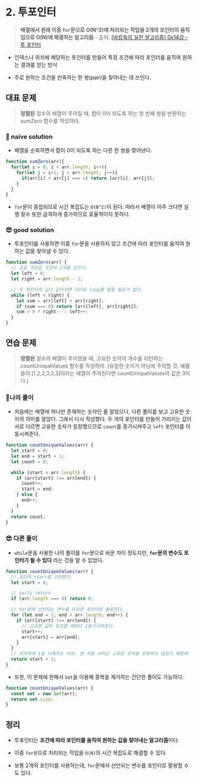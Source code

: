 # 2. 투포인터

> **배열에서 원래 이중 `for`문으로 O(N^2)에 처리되는 작업을 2개의 포인터의 움직임으로 O(N)에 해결하는 알고리즘** - 출처: [[바킹독의 실전 알고리즘] 0x14강 - 투 포인터](https://www.youtube.com/watch?v=I_0aAKzu0m8&list=PLtqbFd2VIQv4O6D6l9HcD732hdrnYb6CY&index=21)

- 인덱스나 위치에 해당하는 포인터를 만들어 특정 조건에 따라 포인터를 움직여 원하는 결과를 얻는 방식

- 주로 원하는 조건을 만족하는 한 쌍(pair)을 찾아내는 데 쓰인다.

## 대표 문제

> **정렬된** 정수의 배열이 주어질 때, 합이 0이 되도록 하는 첫 번째 쌍을 반환하는 sumZero 함수를 작성하라.

### 🤔 naive solution

- 배열을 순회하면서 합이 0이 되도록 하는 다른 한 쌍을 찾아낸다.

```js
function sumZero(arr){
  for(let i = 0; i < arr.length; i++){
    for(let j = i+1; j < arr.lenght; j++){
      if(arr[i] + arr[j] === =) return [arr[i], arr[j]];
    }
  }
}
```

- `for`문이 중첩되므로 시간 복잡도는 `O(N^2)`이 된다. 따라서 배열이 아주 크다면 실행 횟수 또한 급격하게 증가하므로 효율적이지 못하다.

### 😎 good solution

- 투포인터를 사용하면 이중 `for`문을 사용하지 않고 조건에 따라 포인터를 움직여 원하는 값을 찾아낼 수 있다.

```js
function sumZero(arr) {
  // 값을 가리킬 포인터 2개를 만든다.
  let left = 0;
  let right = arr.length - 1;

  // 두 포인터의 값이 같아지면 더이상 loop를 돌릴 필요가 없다.
  while (left < right) {
    let sum = arr[left] + arr[right];
    if (sum === 0) return [arr[left], arr[right]];
    sum > 0 ? right-- : left++;
  }
}
```

## 연습 문제

> **정렬된** 정수의 배열이 주어졌을 때, 고유한 숫자의 개수를 리턴하는 countUniqueValues 함수를 작성하라. (유일한 숫자가 아님에 주의할 것. 예를 들어 [1,2,2,3,3,3]이라는 배열이 주어진다면 countUniqueValues의 값은 3이다.)

### 🤔나의 풀이

- 처음에는 배열에 하나만 존재하는 숫자인 줄 알았으나, 다른 풀이를 보고 고유한 숫자의 의미를 알았다. 그래서 다시 작성했다. 두 개의 포인터를 만들어 가리키는 값이 서로 다르면 고유한 숫자가 등장했으므로 `count`를 증가시켜주고 `left` 포인터를 이동시켜준다.

```js
function countUniqueValues(arr) {
  let start = 0;
  let end = start + 1;
  let count = 0;

  while (start < arr.length) {
    if (arr[start] !== arr[end]) {
      count++;
      start = end;
    } else {
      end++;
    }
  }
  return count;
}
```

### 😎 다른 풀이

- `while`문을 사용한 나의 풀이를 `for`문으로 바꾼 차이 정도지만, **`for`문의 변수도 포인터가 될 수 있다** 라는 것을 알 수 있었다.

```js
function countUniqueValues(arr) {
  // 포인터 start를 선언한다.
  let start = 0;

  // early return
  if (arr.length === 0) return 0;

  // for문에 선언되는 변수를 또다른 포인터로 활용한다.
  for (let end = 1; end < arr.length; end++) {
    if (arr[start] !== arr[end]) {
      // 고유한 값이 등장할 때마다 1증가시켜준다.
      start++;
      arr[start] = arr[end];
    }
  }
  // 마지막에 1을 더해주는 이유: 맨 처음 나타난 고유한 숫자를 반영하지 않았기 때문에
  return start + 1;
}
```

- 또한, 이 문제에 한해서 `Set`을 이용해 중복을 제거하는 간단한 풀이도 가능하다.

```js
function countUniqueValues(arr) {
  const set = new Set(arr);
  return set.size;
}
```

## 정리

- 투포인터는 **조건에 따라 포인터를 움직여 원하는 값을 찾아내는 알고리즘**이다.

- 이중 `for문`으로 처리되는 작업을 `O(N)`의 시간 복잡도로 해결할 수 있다.

- 보통 2개의 포인터를 사용하는데, `for`문에서 선언되는 변수를 포인터로 활용할 수도 있다.
